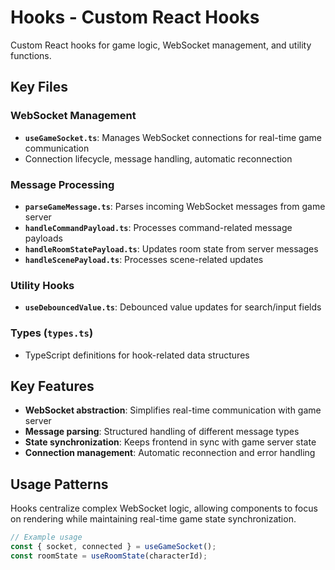 # Hooks - Custom React Hooks

Custom React hooks for game logic, WebSocket management, and utility functions.

## Key Files

### WebSocket Management

- **`useGameSocket.ts`**: Manages WebSocket connections for real-time game communication
- Connection lifecycle, message handling, automatic reconnection

### Message Processing

- **`parseGameMessage.ts`**: Parses incoming WebSocket messages from game server
- **`handleCommandPayload.ts`**: Processes command-related message payloads
- **`handleRoomStatePayload.ts`**: Updates room state from server messages
- **`handleScenePayload.ts`**: Processes scene-related updates

### Utility Hooks

- **`useDebouncedValue.ts`**: Debounced value updates for search/input fields

### Types (`types.ts`)

- TypeScript definitions for hook-related data structures

## Key Features

- **WebSocket abstraction**: Simplifies real-time communication with game server
- **Message parsing**: Structured handling of different message types
- **State synchronization**: Keeps frontend in sync with game server state
- **Connection management**: Automatic reconnection and error handling

## Usage Patterns

Hooks centralize complex WebSocket logic, allowing components to focus on rendering while maintaining real-time game state synchronization.

```typescript
// Example usage
const { socket, connected } = useGameSocket();
const roomState = useRoomState(characterId);
```
